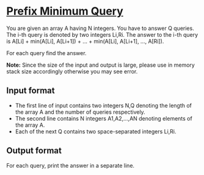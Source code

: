 # [Prefix Minimum Query][link]

You are given an array A having N integers. You have to answer Q queries. The i-th query is denoted by two integers Li,Ri. The answer to the i-th query is A[Li] + min(A[Li], A[Li+1]) + ... + min(A[Li], A[Li+1], ..., A[Ri]).

For each query find the answer.

**Note:** Since the size of the input and output is large, please use in memory stack size accordingly otherwise you may see error.

## Input format

- The first line of input contains two integers N,Q denoting the length of the array A and the number of queries respectively.
- The second line contains N integers A1,A2,...,AN denoting elements of the array A.
- Each of the next Q contains two space-separated integers Li,Ri.

## Output format

For each query, print the answer in a separate line.

[link]: https://www.hackerearth.com/practice/algorithms/dynamic-programming/introduction-to-dynamic-programming-1/practice-problems/algorithm/prefix-minimum-query-4d47a2ee/
